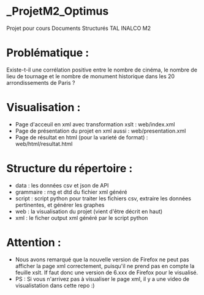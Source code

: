 # _ProjetM2_Optimus
Projet pour cours Documents Structurés TAL INALCO M2

# Problématique :
Existe-t-il une corrélation positive entre le nombre de cinéma, le nombre de lieu de tournage et le nombre de monument historique dans les 20 arrondissements de Paris ?

# Visualisation :
- Page d'acceuil en xml avec transformation xslt : web/index.xml
- Page de présentation du projet en xml aussi : web/presentation.xml
- Page de résultat en html (pour la varieté de format) : web/html/resultat.html

# Structure du répertoire : 
- data : les données csv et json de API
- grammaire : rng et dtd du fichier xml généré
- script : script python pour traiter les fichiers csv, extraire les données pertinentes, et générer les graphes
- web : la visualisation du projet (vient d'être décrit en haut)
- xml : le ficher output xml généré par le script python

# Attention : 
- Nous avons remarqué que la nouvelle version de Firefox ne peut pas afficher la page xml correctement, puisqu'il ne prend pas en compte la feuille xslt. If faut donc une version de 6.xxx de Firefox pour le visualisé.
- PS : Si vous n'arrivez pas à visualiser le page xml, il y a une video de visualistation dans cette repo :)
